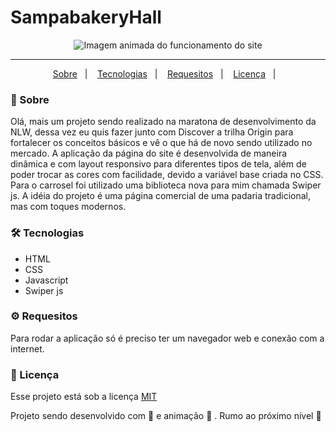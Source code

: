 # SampabakeryHall

<p align="center">
  <img alt="Imagem animada do funcionamento do site" src="https://github.com/wevdiaz/SampabakeryHall/blob/main/assets/img/sampabakeryHall.gif">
</p>

***

<p align="center">
    <a href="#speech_balloon-sobre">Sobre</a>&nbsp;&nbsp;&nbsp;|&nbsp;&nbsp;&nbsp;
    <a href="#hammer_and_wrench-tecnologias">Tecnologias</a>&nbsp;&nbsp;&nbsp;|&nbsp;&nbsp;&nbsp;
    <a href="#gear-requesitos">Requesitos</a>&nbsp;&nbsp;&nbsp;|&nbsp;&nbsp;&nbsp;
    <a href="#scroll-licença">Licença</a>&nbsp;&nbsp;&nbsp;|&nbsp;&nbsp;&nbsp;    
</p>

 ### :speech_balloon: Sobre
 Olá, mais um projeto sendo realizado na maratona de desenvolvimento da NLW, dessa vez eu quis fazer junto com Discover a trilha Origin para fortalecer os conceitos básicos e vê o que há de novo sendo utilizado no mercado. A aplicação da página do site é desenvolvida de maneira dinâmica e com layout responsivo para diferentes tipos de tela, além de poder trocar as cores com facilidade, devido a variável base criada no CSS. Para o carrosel foi utilizado uma biblioteca nova para mim chamada Swiper js. A idéia do projeto é uma página comercial de uma padaria tradicional, mas com toques modernos.
 
 ### :hammer_and_wrench: Tecnologias
 
 * HTML
 * CSS
 * Javascript
 * Swiper js 


### :gear: Requesitos

Para rodar a aplicação só é preciso ter um  navegador web e conexão com a internet.


### :scroll: Licença

Esse projeto está sob a licença [MIT](https://github.com/wevdiaz/SampabakeryHall/blob/main/LICENSE)

Projeto sendo desenvolvido com :blue_heart: e animação  :star_struck: . Rumo ao próximo nível :rocket:

 
 
